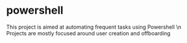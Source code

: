 # powershell
This project is aimed at automating frequent tasks using Powershell \n
Projects are mostly focused around user creation and offboarding
